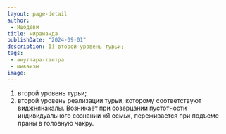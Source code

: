 ```yaml
---
layout: page-detail
author:
 - Яшодеви
title: нирананда
publishDate: "2024-09-01"
description: 1) второй уровень турьи;
tags:
 - ануттара-тантра
 - шиваизм
image: 
---
```


1) второй уровень турьи;
2) второй уровень реализации турьи, которому соответствуют виджнянакалы. Возникает при созерцании пустотности индивидуального сознании «Я есмь», переживается при подъеме праны в головную чакру.

